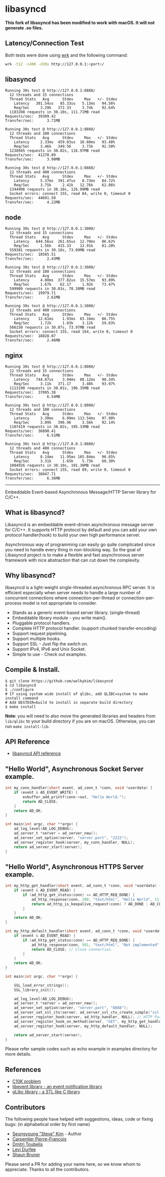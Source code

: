 libasyncd
=========


__This fork of libasyncd has been modified to work with macOS. It will not generate .so files.__


## Latency/Connection Test

Both tests were done using [wrk](https://github.com/wg/wrk) and the following command:

```bash
wrk -t12 -c400 -d30s http://127.0.0.1:<port>/
```

libasyncd
---
```
Running 30s test @ http://127.0.0.1:8888/
  12 threads and 15 connections
  Thread Stats   Avg      Stdev     Max   +/- Stdev
    Latency   301.54us   85.33us   5.13ms   94.56%
    Req/Sec     3.29k   372.33     3.74k    92.64%
  1183208 requests in 30.10s, 111.71MB read
Requests/sec:  39309.42
Transfer/sec:      3.71MB
```
```
Running 30s test @ http://127.0.0.1:8888/
  12 threads and 100 connections
  Thread Stats   Avg      Stdev     Max   +/- Stdev
    Latency     2.33ms  459.03us  10.60ms   93.48%
    Req/Sec     3.46k   349.56     3.73k    92.50%
  1238945 requests in 30.02s, 116.97MB read
Requests/sec:  41270.89
Transfer/sec:      3.90MB
```
```
Running 30s test @ http://127.0.0.1:8888/
  12 threads and 400 connections
  Thread Stats   Avg      Stdev     Max   +/- Stdev
    Latency     5.37ms  391.47us   8.73ms   84.72%
    Req/Sec     3.75k     2.41k   12.76k    62.86%
  1344996 requests in 30.10s, 126.99MB read
  Socket errors: connect 155, read 84, write 0, timeout 0
Requests/sec:  44691.50
Transfer/sec:      4.22MB
```

node
---
```
Running 30s test @ http://127.0.0.1:3000/
  12 threads and 15 connections
  Thread Stats   Avg      Stdev     Max   +/- Stdev
    Latency   644.56us  261.65us  12.70ms   86.62%
    Req/Sec     1.56k   415.33    12.91k    81.20%
  559381 requests in 30.10s, 73.09MB read
Requests/sec:  18585.51
Transfer/sec:      2.43MB
```
```
Running 30s test @ http://127.0.0.1:3000/
  12 threads and 100 connections
  Thread Stats   Avg      Stdev     Max   +/- Stdev
    Latency     4.80ms  377.82us  15.57ms   93.89%
    Req/Sec     1.67k    62.17     1.92k    73.47%
  599909 requests in 30.03s, 78.38MB read
Requests/sec:  19979.71
Transfer/sec:      2.61MB
```
```
Running 30s test @ http://127.0.0.1:3000/
  12 threads and 400 connections
  Thread Stats   Avg      Stdev     Max   +/- Stdev
    Latency    12.61ms    1.93ms  83.16ms   86.75%
    Req/Sec     1.72k     1.03k    3.12k    59.03%
  566150 requests in 30.07s, 73.97MB read
  Socket errors: connect 155, read 164, write 0, timeout 0
Requests/sec:  18828.07
Transfer/sec:      2.46MB
```

nginx
---
```
Running 30s test @ http://127.0.0.1:8080/
  12 threads and 15 connections
  Thread Stats   Avg      Stdev     Max   +/- Stdev
    Latency   744.87us    3.94ms  88.12ms   98.34%
    Req/Sec     3.11k   371.17     3.48k    93.97%
  1113190 requests in 30.01s, 196.35MB read
Requests/sec:  37095.38
Transfer/sec:      6.54MB
```
```
Running 30s test @ http://127.0.0.1:8080/
  12 threads and 100 connections
  Thread Stats   Avg      Stdev     Max   +/- Stdev
    Latency     3.30ms    6.09ms 113.54ms   97.90%
    Req/Sec     3.09k   396.96     3.56k    92.14%
  1107419 requests in 30.02s, 195.33MB read
Requests/sec:  36890.41
Transfer/sec:      6.51MB
```
```
Running 30s test @ http://127.0.0.1:8080/
  12 threads and 400 connections
  Thread Stats   Avg      Stdev     Max   +/- Stdev
    Latency     8.14ms   11.95ms 165.84ms   96.85%
    Req/Sec     3.31k     1.65k    5.73k    60.30%
  1084926 requests in 30.10s, 191.36MB read
  Socket errors: connect 155, read 89, write 0, timeout 0
Requests/sec:  36047.71
Transfer/sec:      6.36MB
```






---

Embeddable Event-based Asynchronous Message/HTTP Server library for C/C++.



## What is libasyncd?

Libasyncd is an embeddable event-driven asynchronous message server for C/C++.
It supports HTTP protocol by default and you can add your own protocol handler(hook)
to build your own high performance server.

Asynchronous way of programming can easily go quite complicated since you need to
handle every thing in non-blocking way. So the goal of Libasyncd project is
to make a flexible and fast asynchronous server framework with nice abstraction that
can cut down the complexity.

## Why libasyncd?

libasyncd is a light-weight single-threaded asynchronous RPC server. It is efficient
especially when server needs to handle a large number of concurrent connections where
connection-per-thread or connection-per-process model is not appropriate to consider.

* Stands as a generic event-based server library. (single-thread)
* Embeddable library module - you write main().
* Pluggable protocol handlers.
* Complete HTTP protocol handler. (support chunked transfer-encoding)
* Support request pipelining.
* Support multiple hooks.
* Support SSL - Just flip the switch on.
* Support IPv4, IPv6 and Unix Socket.
* Simple to use - Check out examples.

## Compile & Install.
```
$ git clone https://github.com/wolkykim/libasyncd
$ cd libasyncd
$ ./configure
# If using system wide install of qlibc, add QLIBC=system to make install command
# Add DESTDIR=build to install in separate build directory
$ make install
```

**Note**: you will need to also move the generated libraries and headers from `lib/qlibc` to your build directory if you are on macOS. Otherwise, you can run `make install-lib`.

## API Reference

* [libasyncd API reference](http://wolkykim.github.io/libasyncd/doc/html/globals_func.html)

## "Hello World", Asynchronous Socket Server example.
```c
int my_conn_handler(short event, ad_conn_t *conn, void *userdata) {
    if (event & AD_EVENT_WRITE) {
        evbuffer_add_printf(conn->out, "Hello World.");
        return AD_CLOSE;
    }
    return AD_OK;
}

int main(int argc, char **argv) {
    ad_log_level(AD_LOG_DEBUG);
    ad_server_t *server = ad_server_new();
    ad_server_set_option(server, "server.port", "2222");
    ad_server_register_hook(server, my_conn_handler, NULL);
    return ad_server_start(server);
}
```

## "Hello World", Asynchronous HTTPS Server example.
```c
int my_http_get_handler(short event, ad_conn_t *conn, void *userdata) {
    if (event & AD_EVENT_READ) {
        if (ad_http_get_status(conn) == AD_HTTP_REQ_DONE) {
            ad_http_response(conn, 200, "text/html", "Hello World", 11);
            return ad_http_is_keepalive_request(conn) ? AD_DONE : AD_CLOSE;
        }
    }
    return AD_OK;
}

int my_http_default_handler(short event, ad_conn_t *conn, void *userdata) {
    if (event & AD_EVENT_READ) {
        if (ad_http_get_status(conn) == AD_HTTP_REQ_DONE) {
            ad_http_response(conn, 501, "text/html", "Not implemented", 15);
            return AD_CLOSE; // Close connection.
        }
    }
    return AD_OK;
}

int main(int argc, char **argv) {

    SSL_load_error_strings();
    SSL_library_init();

    ad_log_level(AD_LOG_DEBUG);
    ad_server_t *server = ad_server_new();
    ad_server_set_option(server, "server.port", "8888");
    ad_server_set_ssl_ctx(server, ad_server_ssl_ctx_create_simple("ssl.cert", "ssl.pkey"));
    ad_server_register_hook(server, ad_http_handler, NULL); // HTTP Parser is also a hook.
    ad_server_register_hook_on_method(server, "GET", my_http_get_handler, NULL);
    ad_server_register_hook(server, my_http_default_handler, NULL);

    return ad_server_start(server);
}
```

Please refer sample codes such as echo example in examples directory for more details.

## References

* [C10K problem](http://en.wikipedia.org/wiki/C10k_problem)
* [libevent library - an event notification library](http://libevent.org/)
* [qLibc library - a STL like C library](http://wolkykim.github.io/qlibc/)

## Contributors

The following people have helped with suggestions, ideas, code or fixing bugs:
(in alphabetical order by first name)

* [Seungyoung "Steve" Kim](https://github.com/wolkykim) - Author
* [Carpentier Pierre-Francois](https://github.com/kakwa)
* [Dmitri Toubelis](https://github.com/dtoubelis)
* [Levi Durfee](https://github.com/levidurfee)
* [Shaun Bruner](https://github.com/spbruner)

Please send a PR for adding your name here, so we know whom to appreciate.
Thanks to all the contributors.
